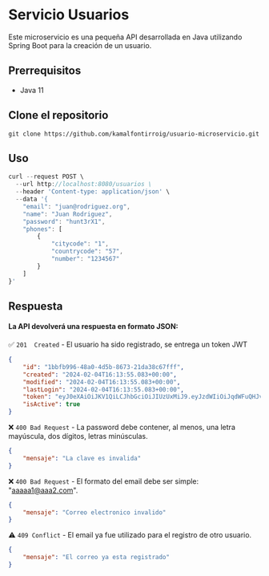 
# Servicio Usuarios

Este microservicio es una pequeña API desarrollada en Java utilizando Spring Boot para la creación de un usuario.

## Prerrequisitos

- Java 11

## Clone el repositorio 
   ```
   git clone https://github.com/kamalfontirroig/usuario-microservicio.git
   ```

## Uso

```javascript
curl --request POST \
  --url http://localhost:8080/usuarios \
  --header 'Content-type: application/json' \
  --data '{
    "email": "juan@rodriguez.org",
    "name": "Juan Rodriguez",
    "password": "hunt3rX1",
    "phones": [
        {
            "citycode": "1",
            "countrycode": "57",
            "number": "1234567"
        }
    ]
}'
```

## Respuesta

#### La API devolverá una respuesta en formato JSON:


✅  `201  Created` - El usuario ha sido registrado, se entrega un token JWT
```json
{
	"id": "1bbfb996-48a0-4d5b-8673-21da38c67fff",
	"created": "2024-02-04T16:13:55.083+00:00",
	"modified": "2024-02-04T16:13:55.083+00:00",
	"lastLogin": "2024-02-04T16:13:55.083+00:00",
	"token": "eyJ0eXAiOiJKV1QiLCJhbGciOiJIUzUxMiJ9.eyJzdWIiOiJqdWFuQHJvZHJpZ3Vlei5vcmciLCJleHAiOjE3MDcwNjQxMzV9.H9q35FP4G2ynd8rnRAQQ8tXv8Wndwdz4zjcQGBAaxyoRcXeoXWAD2MMOsJZJix0S9om6_d8fWsDQ1-CvNrT3EA",
	"isActive": true
}
```

❌ `400 Bad Request` - La password debe contener, al menos, una letra mayúscula, dos dígitos, letras minúsculas.
```json
{
	"mensaje": "La clave es invalida"
}
```

❌ `400 Bad Request` - El formato del email debe ser simple: "aaaaa1@aaa2.com".
```json
{
	"mensaje": "Correo electronico invalido"
}
```

⚠️ `409 Conflict` - El email ya fue utilizado para el registro de otro usuario.
```json
{
	"mensaje": "El correo ya esta registrado"
}
```


